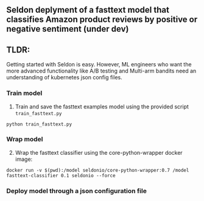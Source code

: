 
## Seldon deplyment of a fasttext model that classifies Amazon product reviews by positive or negative sentiment (under dev)

## TLDR: 

Getting started with Seldon is easy. However, ML engineers who want the more advanced functionality like A/B testing and Multi-arm bandits need an understanding of kubernetes json config files. 

### Train model
1. Train and save the fasttext examples model using the provided script
`train_fasttext.py` 

`python train_fasttext.py`

### Wrap model
2. Wrap the fasttext classifier using the core-python-wrapper docker image: 

`docker run -v $(pwd):/model seldonio/core-python-wrapper:0.7 /model fasttext-classifier 0.1 seldonio --force`

### Deploy model through a json configuration file 

